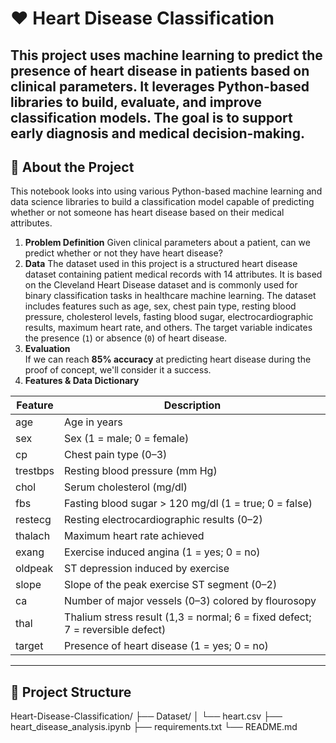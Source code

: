 # ❤️ Heart Disease Classification

This project uses machine learning to predict the presence of heart disease in patients based on clinical parameters. It leverages Python-based libraries to build, evaluate, and improve classification models. The goal is to support early diagnosis and medical decision-making.
---
## 🧠 About the Project
This notebook looks into using various Python-based machine learning and data science libraries to build a classification model capable of predicting whether or not someone has heart disease based on their medical attributes.

1. **Problem Definition**
   Given clinical parameters about a patient, can we predict whether or not they have heart disease?
2. **Data**
   The dataset used in this project is a structured heart disease dataset containing patient medical records with 14 attributes. It is based on the Cleveland Heart Disease dataset and is commonly used for binary classification tasks in healthcare machine learning.
   The dataset includes features such as age, sex, chest pain type, resting blood pressure, cholesterol levels, fasting blood sugar, electrocardiographic results, maximum heart rate, and others. The target variable indicates the presence (`1`) or absence (`0`) of heart disease.
3. **Evaluation**  
   If we can reach **85% accuracy** at predicting heart disease during the proof of concept, we'll consider it a success.
4. **Features & Data Dictionary**  

| Feature     | Description |
|-------------|-------------|
| age         | Age in years |
| sex         | Sex (1 = male; 0 = female) |
| cp          | Chest pain type (0–3) |
| trestbps    | Resting blood pressure (mm Hg) |
| chol        | Serum cholesterol (mg/dl) |
| fbs         | Fasting blood sugar > 120 mg/dl (1 = true; 0 = false) |
| restecg     | Resting electrocardiographic results (0–2) |
| thalach     | Maximum heart rate achieved |
| exang       | Exercise induced angina (1 = yes; 0 = no) |
| oldpeak     | ST depression induced by exercise |
| slope       | Slope of the peak exercise ST segment (0–2) |
| ca          | Number of major vessels (0–3) colored by flourosopy |
| thal        | Thalium stress result (1,3 = normal; 6 = fixed defect; 7 = reversible defect) |
| target      | Presence of heart disease (1 = yes; 0 = no) |

---

## 📁 Project Structure

Heart-Disease-Classification/
├── Dataset/
│ └── heart.csv
├── heart_disease_analysis.ipynb
├── requirements.txt
└── README.md


